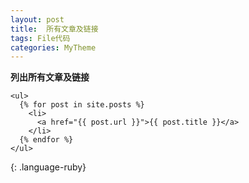 ```yaml
---
layout: post
title:  所有文章及链接
tags: File代码
categories: MyTheme
---
```


**列出所有文章及链接**
~~~
<ul>
  {% for post in site.posts %}
    <li>
      <a href="{{ post.url }}">{{ post.title }}</a>
    </li>
  {% endfor %}
</ul>
~~~
{: .language-ruby}
